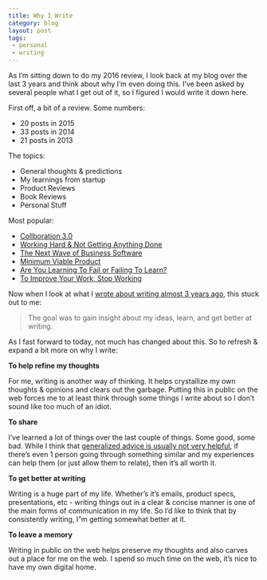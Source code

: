 ```yaml
---
title: Why I Write
category: blog
layout: post
tags: 
 - personal
 - writing
---
```


As I’m sitting down to do my 2016 review, I look back at my blog   over the last 3 years and think about why I’m even doing this. I’ve been asked by several people what I get out of it, so I figured I would write it down here.

First off, a bit of a review. Some numbers:

* 20 posts in 2015
* 33 posts in 2014
* 21 posts in 2013

The topics:

* General thoughts & predictions
* My learnings from startup
* Product Reviews
* Book Reviews
* Personal Stuff

Most popular: 

* [Collboration 3.0](/2014/10/01/collaboration/)
* [Working Hard & Not Getting Anything Done](/2013/08/27/pretending-to-work/)
* [The Next Wave of Business Software](/2015/12/09/future-of-business-software/)
* [Minimum Viable Product](/2014/08/18/mvp/)
* [Are You Learning To Fail or Failing To Learn?](/2013/05/23/learning-to-fail/)
* [To Improve Your Work, Stop Working](/2013/08/01/sharpening-the-saw/)

Now when I look at what I [wrote about writing almost 3 years ago](/2013/03/12/writing/), this stuck out to me: 

> The goal was to gain insight about my ideas, learn, and get better at writing.

As I fast forward to today, not much has changed about this. So to refresh & expand a bit more on why I write: 

__To help refine my thoughts__

For me, writing is another way of thinking. It helps crystallize my own thoughts & opinions and clears out the garbage. Putting this in public on the web forces me to at least think through some things I write about so I don’t sound like too much of an idiot.

__To share__

I’ve learned a lot of things over the last couple of things. Some good, some bad. While I think that [generalized advice is usually not very helpful](/2014/09/02/advice/), if there’s even 1 person going through something similar and my experiences can help them (or just allow them to relate), then it’s all worth it.

__To get better at writing__

Writing is a huge part of my life. Whether’s it’s emails, product specs, presentations, etc - writing things out in a clear & concise manner is one of the main forms of communication in my life. So I’d like to think that by consistently writing, I”m getting somewhat better at it.

__To leave a memory__

Writing in public on the web helps preserve my thoughts and also carves out a place for me on the web. I spend so much time on the web, it’s nice to have my own digital home.







